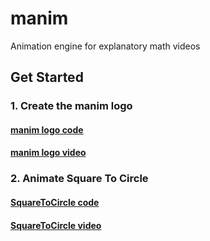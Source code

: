 # manim
Animation engine for explanatory math videos
## Get Started

### 1. Create the manim logo
#### [manim logo code](./ShortExamples/logo.py)
#### [manim logo video](./ShortExamples/ManimLogo.mp4)

### 2. Animate Square To Circle 
#### [SquareToCircle code](./ShortExamples/scene.py)
#### [SquareToCircle video](./ShortExamples/SquareToCircle.mp4)
